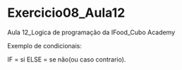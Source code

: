 # Exercicio08_Aula12
Aula 12_Logica de programação da IFood_Cubo Academy

Exemplo de condicionais:

IF = si
ELSE = se não(ou caso contrario).
